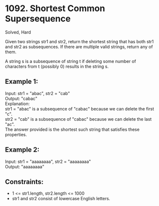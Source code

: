 # 1092. Shortest Common Supersequence 
Solved, Hard

Given two strings str1 and str2, return the shortest string that has both str1 and str2 as subsequences. If there are multiple valid strings, return any of them.  

A string s is a subsequence of string t if deleting some number of characters from t (possibly 0) results in the string s.  
 
 

Example 1:
---
Input: str1 = "abac", str2 = "cab"  
Output: "cabac"  
Explanation:   
str1 = "abac" is a subsequence of "cabac" because we can delete the first "c".  
str2 = "cab" is a subsequence of "cabac" because we can delete the last "ac".  
The answer provided is the shortest such string that satisfies these properties.  

Example 2:
---
Input: str1 = "aaaaaaaa", str2 = "aaaaaaaa"  
Output: "aaaaaaaa"  
 

Constraints:
---
- 1 <= str1.length, str2.length <= 1000
- str1 and str2 consist of lowercase English letters.

